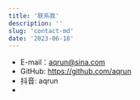 ```yaml
---
title: '联系我'
description: ''
slug: 'contact-md'
date: '2023-06-18'
---
```


- E-mail：aqrun@sina.com
- GitHub: https://github.com/aqrun
- 抖音: aqrun
-
